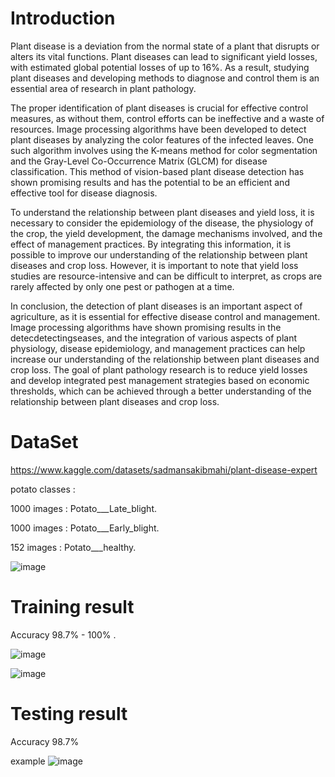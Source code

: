 
# Introduction 
Plant disease is a deviation from the normal state of a plant that disrupts or alters its vital functions. Plant diseases can lead to significant yield losses, with estimated global potential losses of up to 16%. As a result, studying plant diseases and developing methods to diagnose and control them is an essential area of research in plant pathology.

The proper identification of plant diseases is crucial for effective control measures, as without them, control efforts can be ineffective and a waste of resources. Image processing algorithms have been developed to detect plant diseases by analyzing the color features of the infected leaves. One such algorithm involves using the K-means method for color segmentation and the Gray-Level Co-Occurrence Matrix (GLCM) for disease classification. This method of vision-based plant disease detection has shown promising results and has the potential to be an efficient and effective tool for disease diagnosis.

To understand the relationship between plant diseases and yield loss, it is necessary to consider the epidemiology of the disease, the physiology of the crop, the yield development, the damage mechanisms involved, and the effect of management practices. By integrating this information, it is possible to improve our understanding of the relationship between plant diseases and crop loss. However, it is important to note that yield loss studies are resource-intensive and can be difficult to interpret, as crops are rarely affected by only one pest or pathogen at a time.

In conclusion, the detection of plant diseases is an important aspect of agriculture, as it is essential for effective disease control and management. Image processing algorithms have shown promising results in the detecdetectingseases, and the integration of various aspects of plant physiology, disease epidemiology, and management practices can help increase our understanding of the relationship between plant diseases and crop loss. The goal of plant pathology research is to reduce yield losses and develop integrated pest management strategies based on economic thresholds, which can be achieved through a better understanding of the relationship between plant diseases and crop loss.

# DataSet
https://www.kaggle.com/datasets/sadmansakibmahi/plant-disease-expert 

potato classes :

  1000  images : Potato___Late_blight.
  
  1000  images : Potato___Early_blight.
  
  152  images  : Potato___healthy.
  
![image](https://github.com/AmiraFathy01/Plant_Disease-potato-cnn-/assets/79209830/639f9378-dd20-41c0-b34f-d78253a8e32d)


# Training result 

Accuracy 98.7% - 100% .

![image](https://github.com/AmiraFathy01/Plant_Disease-potato-cnn-/assets/79209830/dcdf648e-1fbb-4923-bb8a-f6a791b8338c)

![image](https://github.com/AmiraFathy01/Plant_Disease-potato-cnn-/assets/79209830/31fabd56-2d95-4164-b793-e0330e51fb6f)


# Testing result 
Accuracy  98.7% 

example 
![image](https://github.com/AmiraFathy01/Plant_Disease-potato-cnn-/assets/79209830/8552bf20-2ee2-45d8-9dd3-6b5840cb271e)
